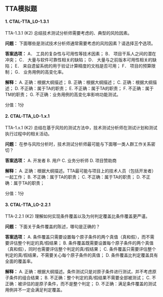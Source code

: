 ## TTA模拟题

#### 1.	CTAL-TTA_LO-1.3.1

TTA-1.3.1 (K2) 总结技术测试分析师需要考虑的、典型的风险因素。

**问题：**
下面哪些是测试技术分析师通常需要考虑的风险因素？请选择**三个**选项。

**答案选项：**
A．	工具的复杂性与可用性等技术因素；
B．	项目干系人之间的潜在冲突；
C．	大量与软件可靠性相关的缺陷；
D．	大量与之前版本可用性相关的缺陷；
E．	来自遗留系统的用于验证计算精度的文档是否可用；
F．	项目的预算限制；
G．	业务用例的高变化率。

**解释：**
A.	正确：根据大纲描述；
B.	正确：根据大纲描述；
C.	正确：根据大纲描述；
D.	不正确：属于TA的职责；
E.	不正确：属于TA的职责；
F.	不正确：属于TM的职责；
G.	不正确：业务用例的高变化率影响功能测试。

分值：1分

#### 2.	CTAL-TTA_LO-1.x.1

TTA-1.x.1 (K2) 总结在基于风险的测试方法中，技术测试分析师在测试计划和测试执行过程中的相关活动。

**问题：**
在参与风险分析时，技术测试分析师最可能与下面哪一类人群工作关系密切？

**答案选项：**
A.	开发者
B.	用户
C.	业务分析师
D.	项目赞助商

**解释：**
A.	正确：根据大纲描述。TTA最可能与项目上的技术人员（包括开发者）一起工作；
B.	不正确：属于TA的职责；
C.	不正确：属于TA的职责；
D.	不正确：属于TA的职责；

分值：1分

#### 3.	CTAL-TTA_LO-2.2.1

TTA-2.2.1 (K2) 理解如何实现条件覆盖以及为何判定覆盖比条件覆盖更严谨。

**问题：**
下面关于条件覆盖的陈述，哪句是正确的？

**答案选项：**
A.	条件覆盖只需要设置每个原子条件的两个真值（真和假），而不需要评估整个判定的真/假结果；
B.	条件覆盖既需要设置每个原子条件的两个真值（真和假），同时也需要评估整个判定的真/假结果；
C.	条件覆盖只需要评估整个判定的真/假结果，不需要关心每个原子条件的真值；
D.	条件覆盖比判定覆盖具有全面的覆盖率。

**解释：**
A.	正确：根据大纲描述。条件测试只是对原子条件进行测试，并不考虑原子条件的组合结果；
B.	不正确：整个判定的真/假结果不需要全部被测试；
C.	不正确：被评估的是原子条件，而不是整个判定；
D.	不正确：满足条件覆盖的测试用例并不一定会满足判定覆盖。






